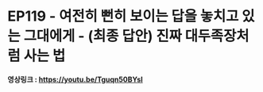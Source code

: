 # EP119 - 여전히 뻔히 보이는 답을 놓치고 있는 그대에게 - (최종 답안) 진짜 대두족장처럼 사는 법

**영상링크 : https://youtu.be/Tguqn50BYsI**
